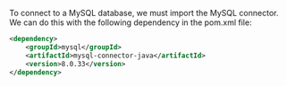 To connect to a MySQL database, we must import the MySQL connector. We can do this with the following dependency in the pom.xml file:

``` xml
<dependency>  
    <groupId>mysql</groupId>  
    <artifactId>mysql-connector-java</artifactId>  
    <version>8.0.33</version>  
</dependency>
```
